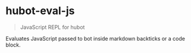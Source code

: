 # hubot-eval-js

> JavaScript REPL for hubot

Evaluates JavaScript passed to bot inside markdown backticks or a code block.
